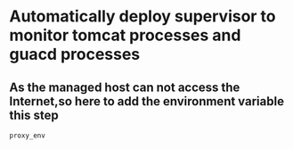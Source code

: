 # Automatically deploy supervisor to monitor tomcat processes and guacd processes

## As the managed host can not access the Internet,so here to add the environment variable this step

`proxy_env`


